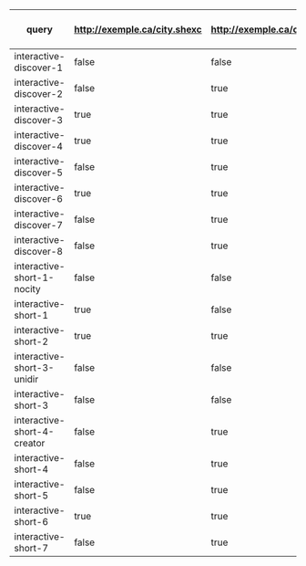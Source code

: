 | query                       | http://exemple.ca/city.shexc | http://exemple.ca/comments.shexc | http://exemple.ca/knows.shexc | http://exemple.ca/likes.shexc | http://exemple.ca/posts.shexc | http://exemple.ca/profile.shexc | Search domain knowledge |
| --------------------------- | ---------------------------- | -------------------------------- | ----------------------------- | ----------------------------- | ----------------------------- | ------------------------------- | ----------------------- |
| interactive-discover-1      | false                        | false                            | false                         | false                         | true                          | false                           | true                    |
| interactive-discover-2      | false                        | true                             | false                         | false                         | true                          | false                           | true                    |
| interactive-discover-3      | true                         | true                             | false                         | false                         | true                          | false                           | true                    |
| interactive-discover-4      | true                         | true                             | false                         | false                         | false                         | false                           | true                    |
| interactive-discover-5      | false                        | true                             | false                         | false                         | true                          | false                           | true                    |
| interactive-discover-6      | true                         | true                             | false                         | false                         | true                          | true                            | false                   |
| interactive-discover-7      | false                        | true                             | false                         | false                         | true                          | true                            | true                    |
| interactive-discover-8      | false                        | true                             | false                         | false                         | true                          | true                            | true                    |
| interactive-short-1-nocity  | false                        | false                            | false                         | false                         | false                         | true                            | true                    |
| interactive-short-1         | true                         | false                            | false                         | false                         | false                         | true                            | true                    |
| interactive-short-2         | true                         | true                             | false                         | false                         | true                          | true                            | false                   |
| interactive-short-3-unidir  | false                        | false                            | true                          | false                         | false                         | true                            | true                    |
| interactive-short-3         | false                        | false                            | true                          | false                         | false                         | true                            | true                    |
| interactive-short-4-creator | false                        | true                             | false                         | false                         | true                          | false                           | true                    |
| interactive-short-4         | false                        | true                             | false                         | false                         | true                          | false                           | true                    |
| interactive-short-5         | false                        | true                             | false                         | false                         | true                          | true                            | true                    |
| interactive-short-6         | true                         | true                             | false                         | false                         | true                          | true                            | false                   |
| interactive-short-7         | false                        | true                             | false                         | false                         | true                          | true                            | true                    |